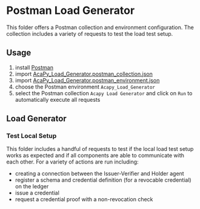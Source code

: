 # Postman Load Generator

This folder offers a Postman collection and environment configuration. The 
collection includes a variety of requests to test the load test setup.

## Usage
1. install [Postman]()
1. import [AcaPy_Load_Generator.postman_collection.json](./AcaPy_Load_Generator.postman_collection.json)
1. import [AcaPy_Load_Generator.postman_environment.json](./AcaPy_Load_Generator.postman_environment.json)
1. choose the Postman environment `Acapy_Load_Generator`
1. select the Postman collection `Acapy Load Generator` and click on `Run` to 
  automatically execute all requests

## Load Generator

### Test Local Setup
This folder includes a handful of requests to test if the local load test 
setup works as expected and if all components are able to communicate with 
each other. For a variety of actions are run including:
- creating a connection between the Issuer-Verifier and Holder agent
- register a schema and credential definition (for a revocable credential) on 
  the ledger
- issue a credential
- request a credential proof with a non-revocation check

